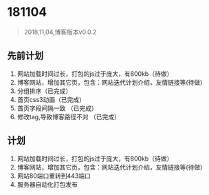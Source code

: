 # 181104
> 2018,11,04,博客版本v0.0.2

## 先前计划
1. 网站加载时间过长，打包的js过于庞大，有800kb（待做）
2. 博客网站，增加其它页，包含：网站迭代计划介绍，友情链接等(待做)
3. 分组排序（已完成）
4. 首页css3动画（已完成）
5. 首页字段间隔一致 （已完成）
6. 修改tag,导致博客路径不对 （已完成）

## 计划
1. 网站加载时间过长，打包的js过于庞大，有800kb（待做）
2. 博客网站，增加其它页，包含：网站迭代计划介绍，友情链接等(待做)
3. 网站80端口重转到443端口
4. 服务器自动化打包发布